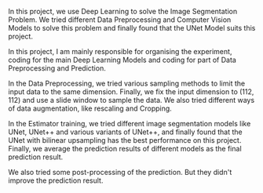 In this project, we use Deep Learning to solve the Image Segmentation Problem. We tried different Data Preprocessing and Computer Vision Models to solve this problem and finally found that the UNet Model suits this project.

In this project, I am mainly responsible for organising the experiment, coding for the main Deep Learning Models and coding for part of Data Preprocessing and Prediction.

In the Data Preprocessing, we tried various sampling methods to limit the input data to the same dimension. Finally, we fix the input dimension to (112, 112) and use a slide window to sample the data. We also tried different ways of data augmentation, like rescaling and Cropping.

In the Estimator training, we tried different image segmentation models like UNet, UNet++ and various variants of UNet++, and finally found that the UNet with bilinear upsampling has the best performance on this project. Finally, we average the prediction results of different models as the final prediction result.

We also tried some post-processing of the prediction. But they didn't improve the prediction result.